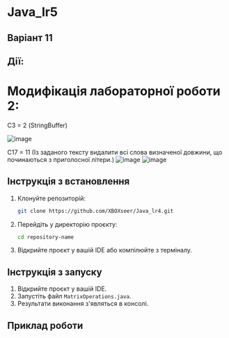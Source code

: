 ﻿# Java_lr5
## Варіант 11
## Дії:<br>
<h1>Модифікація лабораторної роботи 2:</h1>
С3 = 2 (StringBuffer)

![image](https://github.com/user-attachments/assets/49722d70-d08a-4195-a9e0-23eb16668f34)


С17 = 11 (Із заданого тексту видалити всі слова визначеної довжини, що починаються з приголосної літери.)
![image](https://github.com/user-attachments/assets/1fd5396d-a6ed-48ee-b4c1-4590566f4148)
![image](https://github.com/user-attachments/assets/fab9a36c-32c0-4678-9d12-cbf8da709eb8)

## Інструкція з встановлення


1. Клонуйте репозиторій:
    ```bash
    git clone https://github.com/XBOXseer/Java_lr4.git
    ```

2. Перейдіть у директорію проєкту:
    ```bash
    cd repository-name
    ```

3. Відкрийте проєкт у вашій IDE або компілюйте з терміналу.

## Інструкція з запуску

1. Відкрийте проєкт у вашій IDE.
2. Запустіть файл `MatrixOperations.java`.
3. Результати виконання з'являться в консолі.

## Приклад роботи
